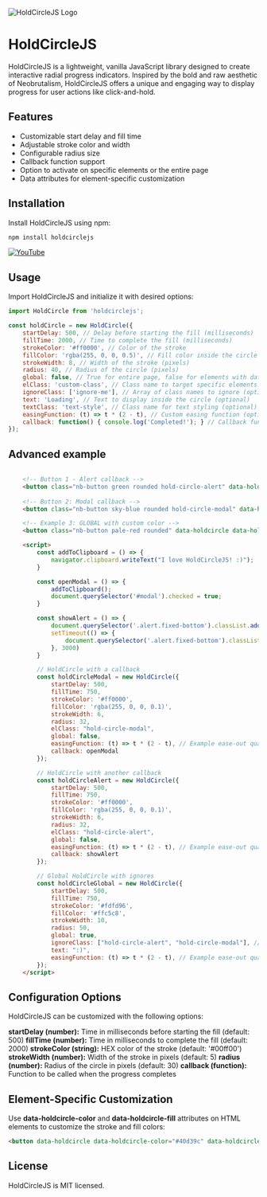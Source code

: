 ![HoldCircleJS Logo](https://holdcirclejs.web.app/logo.jpg)

# HoldCircleJS

HoldCircleJS is a lightweight, vanilla JavaScript library designed to create interactive radial progress indicators. Inspired by the bold and raw aesthetic of Neobrutalism, HoldCircleJS offers a unique and engaging way to display progress for user actions like click-and-hold.

## Features

- Customizable start delay and fill time
- Adjustable stroke color and width
- Configurable radius size
- Callback function support
- Option to activate on specific elements or the entire page
- Data attributes for element-specific customization

## Installation

Install HoldCircleJS using npm:

```bash
npm install holdcirclejs
```

[![YouTube](http://i.ytimg.com/vi/AJ7lbqyLbX8/hqdefault.jpg)](https://www.youtube.com/watch?v=AJ7lbqyLbX8)

## Usage

Import HoldCircleJS and initialize it with desired options:

```js
import HoldCircle from 'holdcirclejs';

const holdCircle = new HoldCircle({
    startDelay: 500, // Delay before starting the fill (milliseconds)
    fillTime: 2000, // Time to complete the fill (milliseconds)
    strokeColor: '#ff0000', // Color of the stroke
    fillColor: 'rgba(255, 0, 0, 0.5)', // Fill color inside the circle (optional)
    strokeWidth: 8, // Width of the stroke (pixels)
    radius: 40, // Radius of the circle (pixels)
    global: false, // True for entire page, false for elements with data-holdcircle attribute
    elClass: 'custom-class', // Class name to target specific elements (optional)
    ignoreClass: ['ignore-me'], // Array of class names to ignore (optional)
    text: 'Loading', // Text to display inside the circle (optional)
    textClass: 'text-style', // Class name for text styling (optional)
    easingFunction: (t) => t * (2 - t), // Custom easing function (optional)
    callback: function() { console.log('Completed!'); } // Callback function to execute when the fill is complete
});
```

## Advanced example

```html

    <!-- Button 1 - Alert callback -->
    <button class="nb-button green rounded hold-circle-alert" data-holdcircle data-holdcircle-color="#40d39c" data-holdcircle-fill="rgba(0,0,0,0)">Hold me to see what I do</button>
    
    <!-- Button 2: Modal callback -->
    <button class="nb-button sky-blue rounded hold-circle-modal" data-holdcircle data-holdcircle-color="#0077b6" data-holdcircle-fill="rgba(0,119,182,0.25)">Hold me to see what I do</button>

    <!-- Example 3: GLOBAL with custom color -->
    <button class="nb-button pale-red rounded" data-holdcircle data-holdcircle-color="#ff5733">Hold me</button>

    <script>
        const addToClipboard = () => {
            navigator.clipboard.writeText("I love HoldCircleJS! :)");
        }

        const openModal = () => {
            addToClipboard();
            document.querySelector('#modal').checked = true;
        }

        const showAlert = () => {
            document.querySelector('.alert.fixed-bottom').classList.add('show');
            setTimeout(() => {
                document.querySelector('.alert.fixed-bottom').classList.remove('show');
            }, 3000)
        }

        // HoldCircle with a callback
        const holdCircleModal = new HoldCircle({
            startDelay: 500,
            fillTime: 750,
            strokeColor: '#ff0000',
            fillColor: 'rgba(255, 0, 0, 0.1)',
            strokeWidth: 6,
            radius: 32,
            elClass: "hold-circle-modal",
            global: false, 
            easingFunction: (t) => t * (2 - t), // Example ease-out quadratic
            callback: openModal
        });

        // HoldCircle with another callback
        const holdCircleAlert = new HoldCircle({
            startDelay: 500,
            fillTime: 750,
            strokeColor: '#ff0000',
            fillColor: 'rgba(255, 0, 0, 0.1)',
            strokeWidth: 6,
            radius: 32,
            elClass: "hold-circle-alert",
            global: false, 
            easingFunction: (t) => t * (2 - t), // Example ease-out quadratic
            callback: showAlert
        });

        // Global HoldCircle with ignores
        const holdCircleGlobal = new HoldCircle({
            startDelay: 500,
            fillTime: 750,
            strokeColor: '#fdfd96',
            fillColor: '#ffc5c8',
            strokeWidth: 10,
            radius: 50,
            global: true, 
            ignoreClass: ["hold-circle-alert", "hold-circle-modal"], // Make sure to ignore the classes attached to the other HoldCircle instances to avoid multiple HoldCircle instances appear at once
            text: ":)",
            easingFunction: (t) => t * (2 - t), // Example ease-out quadratic
        });
    </script>
```

## Configuration Options

HoldCircleJS can be customized with the following options:

**startDelay (number):** Time in milliseconds before starting the fill (default: 500)
**fillTime (number):** Time in milliseconds to complete the fill (default: 2000)
**strokeColor (string):** HEX color of the stroke (default: '#00ff00')
**strokeWidth (number):** Width of the stroke in pixels (default: 5)
**radius (number):** Radius of the circle in pixels (default: 30)
**callback (function):** Function to be called when the progress completes

## Element-Specific Customization

Use **data-holdcircle-color** and **data-holdcircle-fill** attributes on HTML elements to customize the stroke and fill colors:

```html
<button data-holdcircle data-holdcircle-color="#40d39c" data-holdcircle-fill="rgba(0,0,0,0)">Click me</button>
```

## License

HoldCircleJS is MIT licensed.
